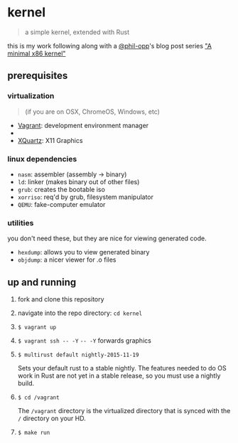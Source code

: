 # kernel
> a simple kernel, extended with Rust 

this is my work following along with a [@phil-opp][2]'s blog post series ["A minimal x86 kernel"][1]

## prerequisites

### virtualization
> (if you are on OSX, ChromeOS, Windows, etc)

- [Vagrant]: development environment manager
- [VirtualBox]: virtualizer
- [XQuartz]: X11 Graphics

### linux dependencies
- `nasm`: assembler (assembly -> binary)
- `ld`: linker (makes binary out of other files)
- `grub`: creates the bootable iso
- `xorriso`: req'd by grub, filesystem manipulator
- `QEMU`: fake-computer emulator

### utilities
you don't need these, but they are nice for viewing
generated code.

- `hexdump`: allows you to view generated binary
- `objdump`: a nicer viewer for .o files

## up and running

1. fork and clone this repository
2. navigate into the repo directory: `cd kernel`
3. `$ vagrant up`
4. `$ vagrant ssh -- -Y`
    `-- -Y` forwards graphics
5. `$ multirust default nightly-2015-11-19`
    
    Sets your default rust to a stable nightly. 
    The features needed to do OS work in Rust are
    not yet in a stable release, so you must use
    a nightly build.

6. `$ cd /vagrant`

    The `/vagrant` directory is the virtualized directory
    that is synced with the `/` directory on your HD.

7. `$ make run`

[Vagrant]: https://www.vagrantup.com/
[VirtualBox]: https://www.virtualbox.org/
[XQuartz]: http://www.xquartz.org/
[1]: http://blog.phil-opp.com/rust-os/multiboot-kernel.html
[2]: https://github.com/phil-opp
